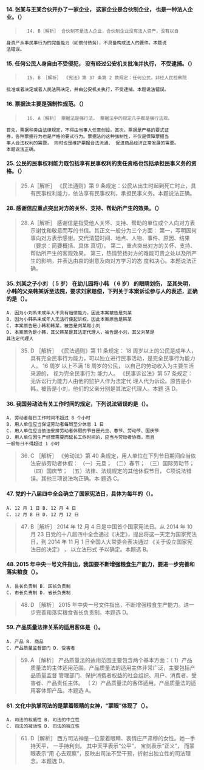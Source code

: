 #### 14. 张某与王某合伙开办了一家企业， 这家企业是合伙制企业， 也是一种法人企业。（）
>       14. B［解析］ 合伙制不是法人企业，合伙制企业没有法人资产，没有以自
    身资产从事民事行为的完备能力（如偿付债务），不具备构成法人的要件。本题说
    法错误。


#### 15. 任何公民人身自由不受侵犯， 没有经过公安机关批准并执行， 不受逮捕。（）
>       15. B ［解析］ 《宪法》第 37 条第 2 款规定：任何公民，非经人民检察院
    批准或者决定或者人民法院决定，并由公安机关执行，不受逮捕。本题说法错误。

#### 16. 票据法主要是强制性规范。（）
>       16. A［解析］ 票据法是强行法， 票据法中的规定几乎都是强行法规。
    首先，票据种类由法律规定，不得由当事人任意创设。其次，票据是严格的要式证
    券，各种票据行为也是严格的要式行为。票据法的这种强制性，不仅是保障票据当
    事人合法权利的需要， 同时也是维护票据合法流通、 促进商品经济正常发展的需要。
    本题说法正确。

#### 25. 公民的民事权利能力既包括享有民事权利的责任资格也包括承担民事义务的资格。（）
>   25. A［解析］ 《民法通则》第 9 条规定：公民从出生时起到死亡时止，具
    有民事权利能力，依法享有民事权利，承担民事义务。本题说法正确。

#### 28. 感谢信应重点突出对方的关怀、支持、帮助所产生的效果。（）
>   28. A［解析］ 感谢信是指受他人关怀、支持、帮助的单位或个人向对方表
    示谢忱和敬意而写的书信。其正文一般分为三个方面：
    第一，写明因何事向对方表示感谢。交代清楚时间、地点、人物、事件、原因、结果（要求：简要概括、具体
    真切）。
    第二，重点突出对方的关怀、支持、帮助所产生的客观效果。
    第三，热情赞扬对方的难能可贵之处以及所产生的影响，并表达由衷的谢意及向对方学习的态
    度和决心。本题说法正确。

#### 35. 刘某之子小刘 （ 5 岁） 在幼儿园将小韩 （ 6 岁） 的眼睛划伤， 至其失明，小韩的父亲韩某诉至法院，要求刘家赔偿，下列关于本案诉讼参与人的表述，正确的是（）。
    A. 因为小刘系未成年人不具有赔偿能力，因此本案被告是刘某
    B. 因为小韩系未成年人无法行使起诉权，因此本案原告是韩某
    C. 本案原告是小韩和韩某，被告是刘某和小刘
    D. 本案原告是小韩，其父韩某是其法定代理人，被告是小刘，其父刘某是
    其法定代理人
>   35. D ［解析］ 《民法通则》第 11 条规定： 18 周岁以上的公民是成年人，
    具有完全民事行为能力，可以独立进行民事活动，是完全民事行为能力人。 16 周岁
    以上不满 18 周岁的公民， 以自己的劳动收入为主要生活来源的， 视为完全民事行为
    能力人。 《民事诉讼法》第 57 条规定：无诉讼行为能力人由他的监护人作为法定代
    理人代为诉讼。原告是小韩，被告是小刘，他们的父亲分别是其法定代理人。本题
    选 D。

#### 36. 我国劳动法有关工作时间的规定，下列说法错误的是（）。
    A. 劳动者每日工作时间不超过 8 个小时
    B. 用人单位应当保证劳动者每周至少休息 1 日
    C. 用人单位应当依法安排劳动者休假的节日是元旦、春节、劳动节、国庆节
    D. 用人单位因生产经营需要而延长工作时间的，应当与劳动者协商，而且
    一般每日不得超过 1 小时
>   36. C ［解析］ 《劳动法》第 40 条规定，用人单位在下列节日期间应当依
    法安排劳动者休假： （一）元旦； （二）春节； （三）国际劳动节； （四）国庆节；
    （五）法律、法规规定的其他休假节日， C项说法错误。其他三项说法均正确。本
    题选 C。

#### 47. 党的十八届四中全会确立了国家宪法日，具体为每年的（）。
    A. 12 月 1 日 B. 12 月 4 日
    C. 12 月 8 日 D. 12 月 12 日
>   47. B［解析］ 2014 年 12 月 4 日是中国首个国家宪法日。从 2014 年 10 月
    23 日党的十八届四中全会通过《决定》，提出将这一天定为国家宪法日，到 2014
    年 11 月 1 日全国人大常委会表决通过 《关于设立国家宪法日的决定》 ， 以立法形式
    予以确定。本题选 B。

#### 48. 2015 年中央一号文件指出，我国要不断增强粮食生产能力，要进一步完善和落实粮食（）。
    A. 县长负责制 B. 区长负责制
    C. 市长负责制 D. 省长负责制
>   48. D ［解析］ 2015 年中央一号文件指出，不断增强粮食生产能力。进一
    步完善和落实粮食省长负责制。本题选 D。

#### 59. 产品质量法律关系的适用客体是（）。
    A. 产品 B. 商品
    C. 产品质量监督部门 D. 受害者
>   59. A ［解析］ 产品质量法的适用范围主要包含两个基本方面：（ 1）产品
    质量法的主体适用范围。产品质量法的适用主体非常广泛，主要包括产品质量监督
    管理部门、保护消费者权益的社会组织、用户、消费者、受害者、产品责任主体。
    （ 2）产品质量法的客体适用。产品质量法的适用客体即产品。本题选 A。

#### 61. 文化中执掌司法的是蒙着眼睛的女神，“蒙眼”体现了（）。
    A. 司法的权威性 B. 司法的中立性
    C. 司法的被动性 D. 司法的独立性
>   61. D［解析］ 西方司法神是一位蒙着眼睛、表情庄严肃穆的女性。她一手
    持天平， 一手持利剑。 其中天平表示“公平”， 宝剑表示“正义”， 而蒙眼表示“用
    心去观察”，反映出司法不受干预，折射出独立性的司法理念。本题选 D。
    